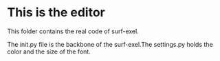 # This is the editor

This folder contains the real code of surf-exel.

The init.py file is the backbone of the surf-exel.The settings.py holds the color and the size of the font.

